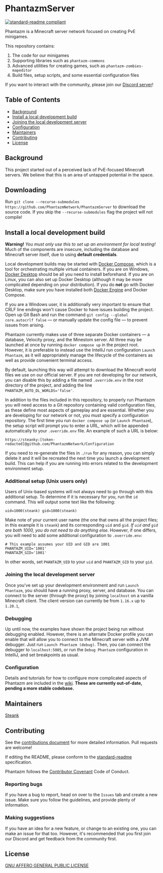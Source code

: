 # PhantazmServer

[![standard-readme compliant](https://img.shields.io/badge/readme%20style-standard-brightgreen.svg?style=flat-square)](https://github.com/RichardLitt/standard-readme)

Phantazm is a Minecraft server network focused on creating PvE minigames.

This repository contains:

1. The code for our minigames
2. Supporting libraries such as `phantazm-commons`
3. Advanced utilities for creating games, such as `phantazm-zombies-mapeditor`
4. Build files, setup scripts, and some essential configuration files

If you want to interact with the community, please join our [Discord server](https://discord.gg/Rb6NkK4EQ8)!

## Table of Contents

- [Background](#background)
- [Install a local development build](#install-a-local-development-build)
- [Joining the local development server](#joining-the-local-development-server)
- [Configuration](#configuration)
- [Maintainers](#maintainers)
- [Contributing](#contributing)
- [License](#license)

## Background

This project started out of a perceived lack of PvE-focused Minecraft servers. We believe that this is an area of
untapped potential in the space.

## Downloading

Run `git clone --recurse-submodules https://github.com/PhantazmNetwork/PhantazmServer` to download the source code. If
you skip the `--recurse-submodules` flag the project will not compile!

## Install a local development build

**Warning!** _You must only use this to set up an environment for local testing!_ Much of the components are insecure,
including the database and Minecraft server itself, due to using **default credentials**.

Local development builds may be started with [Docker Compose](https://docs.docker.com/compose/), which is a tool for
orchestrating multiple virtual containers. If you are on
Windows, [Docker Desktop](https://docs.docker.com/desktop/install/windows-install/) should be all you need to install
beforehand. If you are on Linux, you can also set up Docker Desktop (although it may be more complicated depending on
your distribution). If you do **not** go with Docker Desktop, make sure you have installed
both [Docker Engine](https://docs.docker.com/engine/) and Docker Compose.

If you are a Windows user, it is additionally very important to ensure that CRLF line endings won't cause Docker to have
issues building the project. Open up Git Bash and run the command `git config --global core.autocrlf false` — or
manually update the config file — to prevent issues from arising.

Phantazm currently makes use of three separate Docker containers — a database, Velocity proxy, and the Minestom server.
All three may be launched at once by running `docker compose up` in the project root. However, it is preferable to
instead use the IntelliJ run configuration `Launch Phantazm`, as it will appropriately manage the lifecycle of the
containers as well as provide convenient terminal access.

By default, launching this way will attempt to download the Minecraft world files we use on our official server. If you
are not developing for our network, you can disable this by adding a file named `.override.env` in the root directory of
the project, and adding the line `PHANTAZM_AUTO_DL_WORLDS='false'`.

In addition to the files included in this repository, to properly run Phantazm you will need access to a Git repository
containing valid configuration files, as these define most aspects of gameplay and are essential. Whether you are
developing for our network or not, you must specify a configuration repository. The first time you
run `docker compose up` (or `Launch Phantazm`), the setup script will prompt you to enter a URL, which will be appended
automatically to
your `.override.env` file. An example of such a URL is below:

```
https://steanky:[token-redacted]@github.com/PhantazmNetwork/Configuration
```

If you need to re-generate the files in `./run` for any reason, you can simply delete it and it will be recreated the
next time you launch a development build. This can help if you are running into errors related to the development
environment setup.

### Additional setup (Unix users only)

Users of Unix-based systems will not always need to go through with this additional setup. To determine if it is
necessary for you, run the `id` command. This will output some text like the following:

```
uid=1000(steank) gid=1000(steank)
```

Make note of your current user name (the one that owns all the project files; in this example it is `steank`) and its
corresponding `uid` and `gid`. _If `uid` and `gid` are both 1000, you do not need to do anything else._ However, if one
differs, you will need to add some additional configuration to `.override.env`:

```
# This example assumes your UID and GID are 1001
PHANTAZM_UID='1001'
PHANTAZM_GID='1001'
```

In other words, set `PHANTAZM_UID` to your `uid` and `PHANTAZM_GID` to your `gid`.

### Joining the local development server

Once you've set up your development environment and run `Launch Phantazm`, you should have a running proxy, server, and
database. You can connect to the server (through the proxy) by joining `localhost` on a vanilla Minecraft client. The
client version can currently be from `1.16.x` up to `1.20.1`,

### Debugging

Up until now, the examples have shown the project being run without debugging enabled. However, there is an alternate
Docker profile you can enable that will allow you to connect to the Minecraft server with a JVM debugger. Just
run `Launch Phantazm (debug)`. Then, you can connect the debugger to `localhost:5005`,
or run the `Debug Phantazm` configuration in IntelliJ, and set breakpoints as usual.

### Configuration

Details and tutorials for how to configure more complicated aspects of Phantazm are included in
the [wiki](https://github.com/PhantazmNetwork/PhantazmServer/wiki). **These are currently out-of-date, pending a more
stable codebase.**

## Maintainers

[Steank](https://github.com/Steanky)

## Contributing

See the [contributions document](https://github.com/PhantazmNetwork/.github/blob/main/CONTRIBUTING.md) for more detailed
information. Pull requests are welcome!

If editing the README, please conform to the [standard-readme](https://github.com/RichardLitt/standard-readme)
specification.

Phantazm follows the [Contributor Covenant](http://contributor-covenant.org/version/1/3/0/) Code of Conduct.

### Reporting bugs

If you have a bug to report, head on over to the `Issues` tab and create a new issue. Make sure you follow the
guidelines, and provide plenty of information.

### Making suggestions

If you have an idea for a new feature, or change to an existing one, you can make an issue for that too. However, it's
recommended that you first join our Discord and get feedback from the community first.

## License

[GNU AFFERO GENERAL PUBLIC LICENSE](LICENSE)
